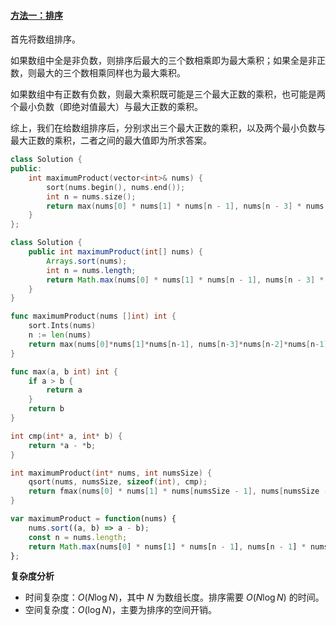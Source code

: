 ﻿#### [方法一：排序](https://leetcode.cn/problems/maximum-product-of-three-numbers/solutions/567309/san-ge-shu-de-zui-da-cheng-ji-by-leetcod-t9sb/)

首先将数组排序。

如果数组中全是非负数，则排序后最大的三个数相乘即为最大乘积；如果全是非正数，则最大的三个数相乘同样也为最大乘积。

如果数组中有正数有负数，则最大乘积既可能是三个最大正数的乘积，也可能是两个最小负数（即绝对值最大）与最大正数的乘积。

综上，我们在给数组排序后，分别求出三个最大正数的乘积，以及两个最小负数与最大正数的乘积，二者之间的最大值即为所求答案。

```cpp
class Solution {
public:
    int maximumProduct(vector<int>& nums) {
        sort(nums.begin(), nums.end());
        int n = nums.size();
        return max(nums[0] * nums[1] * nums[n - 1], nums[n - 3] * nums[n - 2] * nums[n - 1]);
    }
};
```

```java
class Solution {
    public int maximumProduct(int[] nums) {
        Arrays.sort(nums);
        int n = nums.length;
        return Math.max(nums[0] * nums[1] * nums[n - 1], nums[n - 3] * nums[n - 2] * nums[n - 1]);
    }
}
```

```go
func maximumProduct(nums []int) int {
    sort.Ints(nums)
    n := len(nums)
    return max(nums[0]*nums[1]*nums[n-1], nums[n-3]*nums[n-2]*nums[n-1])
}

func max(a, b int) int {
    if a > b {
        return a
    }
    return b
}
```

```c
int cmp(int* a, int* b) {
    return *a - *b;
}

int maximumProduct(int* nums, int numsSize) {
    qsort(nums, numsSize, sizeof(int), cmp);
    return fmax(nums[0] * nums[1] * nums[numsSize - 1], nums[numsSize - 3] * nums[numsSize - 2] * nums[numsSize - 1]);
}
```

```javascript
var maximumProduct = function(nums) {
    nums.sort((a, b) => a - b);
    const n = nums.length;
    return Math.max(nums[0] * nums[1] * nums[n - 1], nums[n - 1] * nums[n - 2] * nums[n - 3]);
};
```

**复杂度分析**

-   时间复杂度：$O(N \log N)$，其中 $N$ 为数组长度。排序需要 $O(N \log N)$ 的时间。
-   空间复杂度：$O(\log N)$，主要为排序的空间开销。
